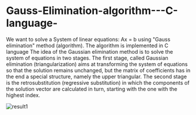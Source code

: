 # Gauss-Elimination-algorithm---C-language-

We want to solve a System of linear equations: Ax = b using "Gauss elimination" method (algorithm). 
The algorithm is implemented in C language 
The idea of the Gaussian elimination method is to solve the system of equations in two stages. The first stage, called Gaussian elimination (triangularization) aims at transforming the system of equations so that the solution remains unchanged, but the matrix of coefficients has in the end a special structure, namely the upper triangular. The second stage is the retrosubstitution (regressive substitution) in which the components of the solution vector are calculated in turn, starting with the one with the highest index.


![result1](https://user-images.githubusercontent.com/72729776/117198833-65acc380-ade1-11eb-9396-d36357f29a1f.jpg)
